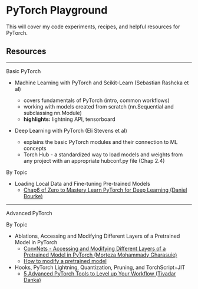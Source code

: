 # PyTorch Playground

This will cover my code experiments, recipes, and helpful resources for PyTorch.


## Resources
-----
Basic PyTorch 
* Machine Learning with PyTorch and Scikit-Learn (Sebastian Rashcka et al)
  * covers fundamentals of PyTorch (intro, common workflows)
  * working with models created from scratch (nn.Sequential and subclassing nn.Module)
  * **highlights:** lightning API, tensorboard 

* Deep Learning with PyTorch (Eli Stevens et al)
  * explains the basic PyTorch modules and their connection to ML concepts
  * Torch Hub - a standardized way to load models and weights from any project
with an appropriate hubconf.py file (Chap 2.4)

By Topic
* Loading Local Data and Fine-tuning Pre-trained Models
  * [Chap6 of Zero to Mastery Learn PyTorch for Deep Learning (Daniel Bourke)](https://www.learnpytorch.io/06_pytorch_transfer_learning/)

-----
Advanced PyTorch



By Topic
* Ablations, Accessing and Modifying Different Layers of a Pretrained Model in PyTorch
  * [ConvNets - Accessing and Modifying Different Layers of a Pretrained Model in PyTorch (Morteza Mohammady Gharasuie)](https://github.com/mortezamg63/Accessing-and-modifying-different-layers-of-a-pretrained-model-in-pytorch/blob/master/README.md)
  * [How to modify a pretrained model](https://discuss.pytorch.org/t/how-to-modify-a-pretrained-model/60509/2)
* Hooks, PyTorch Lightning, Quantization, Pruning, and TorchScript+JIT
  * [5 Advanced PyTorch Tools to Level up Your Workflow (Tivadar Danka)](https://towardsdatascience.com/5-advanced-pytorch-tools-to-level-up-your-workflow-d0bcf0603ad5)
